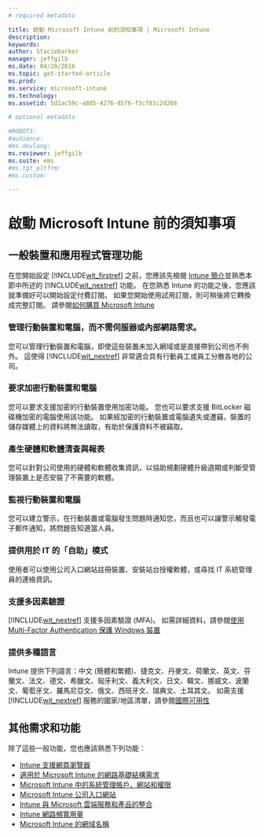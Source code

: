 ```yaml
---
# required metadata

title: 啟動 Microsoft Intune 前的須知事項 | Microsoft Intune
description:
keywords:
author: Staciebarker
manager: jeffgilb
ms.date: 04/28/2016
ms.topic: get-started-article
ms.prod:
ms.service: microsoft-intune
ms.technology:
ms.assetid: 5d1ac59c-a885-4276-8576-f3cf81c2d268

# optional metadata

#ROBOTS:
#audience:
#ms.devlang:
ms.reviewer: jeffgilb
ms.suite: ems
#ms.tgt_pltfrm:
#ms.custom:

---
```


# 啟動 Microsoft Intune 前的須知事項
## 一般裝置和應用程式管理功能
在您開始設定 [!INCLUDE[wit_firstref](../includes/wit_firstref_md.md)] 之前，您應該先檢閱 [Intune 簡介](/intune/understand-explore/introduction-to-microsoft-intune)並熟悉本節中所述的 [!INCLUDE[wit_nextref](../includes/wit_nextref_md.md)] 功能。 在您熟悉 Intune 的功能之後，您應該就準備好可以開始設定付費訂閱。 如果您開始使用試用訂閱，則可稍後將它轉換成完整訂閱。 請參閱[如何購買 Microsoft Intune](http://www.microsoft.com/en-us/server-cloud/products/microsoft-intune/Purchasing.aspx)

### 管理行動裝置和電腦，而不需伺服器或內部網路需求。
您可以管理行動裝置和電腦，即使這些裝置未加入網域或是直接帶到公司也不例外。 這使得 [!INCLUDE[wit_nextref](../includes/wit_nextref_md.md)] 非常適合具有行動員工或員工分散各地的公司。

### 要求加密行動裝置和電腦
您可以要求支援加密的行動裝置使用加密功能。 您也可以要求支援 BitLocker 磁碟機加密的電腦使用該功能。 如果經加密的行動裝置或電腦遺失或遭竊，裝置的儲存媒體上的資料將無法讀取，有助於保護資料不被竊取。

### 產生硬體和軟體清查與報表
您可以針對公司使用的硬體和軟體收集資訊，以協助規劃硬體升級週期或判斷受管理裝置上是否安裝了不需要的軟體。

### 監視行動裝置和電腦
您可以建立警示，在行動裝置或電腦發生問題時通知您，而且也可以讓警示觸發電子郵件通知，將問題告知適當人員。

### 提供用於 IT 的「自助」模式
使用者可以使用公司入口網站註冊裝置、安裝站台授權軟體，或尋找 IT 系統管理員的連絡資訊。

### 支援多因素驗證
[!INCLUDE[wit_nextref](../includes/wit_nextref_md.md)] 支援多因素驗證 (MFA)。 如需詳細資料，請參閱[使用 Multi-Factor Authentication 保護 Windows 裝置](/intune/deploy-use/protect-windows-devices-with-multi-factor-authentication)

### 提供多種語言
Intune 提供下列語言：中文 (簡體和繁體)、捷克文、丹麥文、荷蘭文、英文、芬蘭文、法文、德文、希臘文、匈牙利文、義大利文、日文、韓文、挪威文、波蘭文、葡萄牙文、羅馬尼亞文、俄文、西班牙文、瑞典文、土耳其文。 如需支援 [!INCLUDE[wit_nextref](../includes/wit_nextref_md.md)] 服務的國家/地區清單，請參閱[國際可用性](https://products.office.com/en-us/business/international-availability)

## 其他需求和功能   
除了這些一般功能，您也應該熟悉下列功能︰

- [Intune 支援網頁瀏覽器](supported-web-browsers.md)</br>
- [適用於 Microsoft Intune 的網路基礎結構需求](network-infrastructure-requirements-for-microsoft-intune.md)</br>
- [Microsoft Intune 中的系統管理帳戶、網站和權限](administrative-accounts-websites-perms.md)</br>
- [Microsoft Intune 公司入口網站](microsoft-intune-company-portal.md)</br>
- [Intune 與 Microsoft 雲端服務和產品的整合](integration-with-cloud-services.md)</br>
- [Intune 網路頻寬用量](network-bandwidth-use.md)</br>
- [Microsoft Intune 的網域名稱](domain-names-for-microsoft-intune.md)


<!--HONumber=May16_HO2-->



